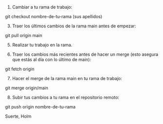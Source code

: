 1. Cambiar a tu rama de trabajo:

git checkout nombre-de-tu-rama (sus apellidos)

3. Traer los últimos cambios de la rama main antes de empezar:

git pull origin main

5. Realizar tu trabajo en la rama.

6. Traer los cambios más recientes antes de hacer un merge (esto asegura que estás al día con lo último de main):
 
  git fetch origin

7. Hacer el merge de la rama main en tu rama de trabajo:
 
  git merge origin/main

8. Subir tus cambios a tu rama en el repositorio remoto:

git push origin nombre-de-tu-rama

Suerte, Holm
